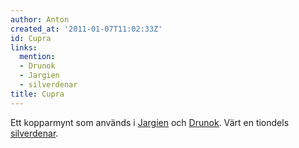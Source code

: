 ```yaml
---
author: Anton
created_at: '2011-01-07T11:02:33Z'
id: Cupra
links:
  mention:
  - Drunok
  - Jargien
  - silverdenar
title: Cupra
---
```


Ett kopparmynt som används i [Jargien] och [Drunok]. Värt en tiondels [silverdenar].

  [Jargien]: Jargien
  [Drunok]: Drunok
  [silverdenar]: silverdenar
